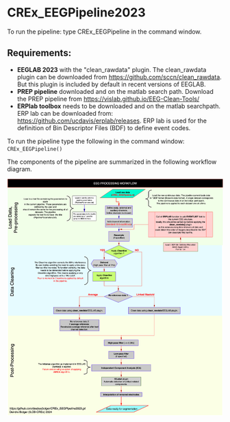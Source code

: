 # CREx_EEGPipeline2023

To run the pipeline: type CREx_EEGPipeline in the command window.
## Requirements:
* **EEGLAB 2023** with the "clean_rawdata" plugin. The clean_rawdata plugin can be downloaded from https://github.com/sccn/clean_rawdata. But this plugin is included by default in recent versions of EEGLAB. 
* **PREP pipeline** downloaded and on the matlab search path. Download the PREP pipeline from https://vislab.github.io/EEG-Clean-Tools/
* **ERPlab toolbox** needs to be downloaded and on the matlab searchpath. ERP lab can be downloaded from: https://github.com/ucdavis/erplab/releases. ERP lab is used for the definition of Bin Descriptor Files (BDF) to define event codes.

To run the pipeline type the following in the command window: ```CREx_EEGPipeline() ```

The components of the pipeline are summarized in the following workflow diagram.

![EEG processing pipeline workflow](Pipeline_figure.png "EEG Processing workflow diagram.")

